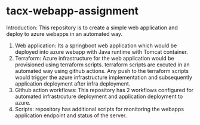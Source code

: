 # tacx-webapp-assignment
Introduction: This repository is to create a simple web application and deploy to azure webapps in an automated way.
1.  Web application: Its a springboot web application which would be deployed into azure webapp with Java runtime with Tomcat container.
2.  Terraform:  Azure infrastructure for the web application would be provisioned using terraform scripts. terraform scripts are excuted in an automated way using github actions. Any push to the terraform scripts would trigger the azure infrastructure implementation and subsequently application deployment after infra         deployment.
3.  Github action workflows: This repository has 2 workflows configured for automated infrastrcuture deployment and application deployment to azure.
4.  Scripts:  repository has additional scripts for monitoring the webapps application endpoint and status of the server.
  
  
